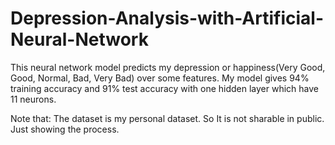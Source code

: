 # Depression-Analysis-with-Artificial-Neural-Network
This neural network model predicts my depression or happiness(Very Good, Good, Normal, Bad, Very Bad) over some features. My model gives 94% training accuracy and 91% test accuracy with one hidden layer which have 11 neurons.

Note that: The dataset is my personal dataset. So It is not sharable in public. Just showing the process. 
